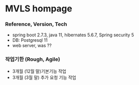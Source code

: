 # MVLS hompage

### Reference, Version, Tech

- spring boot 2.7.3, java 11, hibernates 5.6.7, Spring security 5
- DB: Postgresql 11
- web server, was ??

### 작업기한 (Rough, Agile)
- 3개월 (12월 말)기본기능 작업
- 3개월 (3월 말) 추가 요청 기능 작업